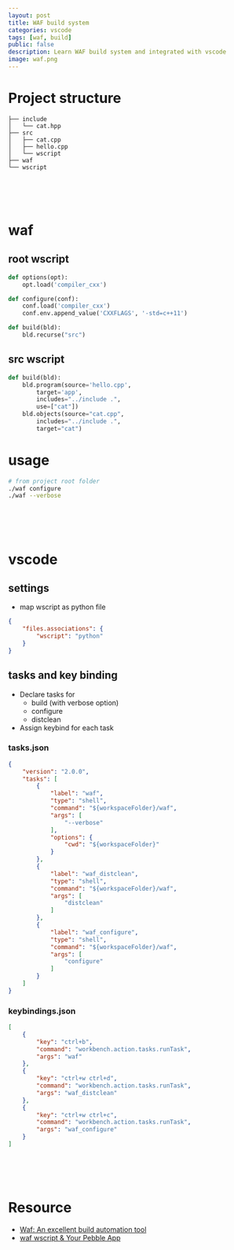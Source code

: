 ```yaml
---
layout: post
title: WAF build system
categories: vscode
tags: [waf, build]
public: false
description: Learn WAF build system and integrated with vscode
image: waf.png
---
```


# Project structure
```
├── include
│   └── cat.hpp
├── src
│   ├── cat.cpp
│   ├── hello.cpp
│   └── wscript
├── waf 
└── wscript
```
&nbsp;  
&nbsp;  
&nbsp;  
# waf
## root wscript
```python
def options(opt):
    opt.load('compiler_cxx')

def configure(conf):
    conf.load('compiler_cxx')
    conf.env.append_value('CXXFLAGS', '-std=c++11')

def build(bld):
    bld.recurse("src")
```

## src wscript
```python
def build(bld):
    bld.program(source='hello.cpp', 
        target='app', 
        includes="../include .",
        use=["cat"])
    bld.objects(source="cat.cpp", 
        includes="../include .",
        target="cat")
```

# usage

```bash
# from project root folder
./waf configure
./waf --verbose
```

&nbsp;  
&nbsp;  
&nbsp;  
# vscode
## settings
- map wscript as python file 
  
```json
{
    "files.associations": {
        "wscript": "python"
    }
}
```

## tasks and key binding
- Declare tasks for
  - build (with verbose option)
  - configure
  - distclean
- Assign keybind for each task


### tasks.json
```json
{
    "version": "2.0.0",
    "tasks": [
        {
            "label": "waf",
            "type": "shell",
            "command": "${workspaceFolder}/waf",
            "args": [
                "--verbose"
            ],
            "options": {
                "cwd": "${workspaceFolder}"
            }
        },
        {
            "label": "waf_distclean",
            "type": "shell",
            "command": "${workspaceFolder}/waf",
            "args": [
                "distclean"
            ]
        },
        {
            "label": "waf_configure",
            "type": "shell",
            "command": "${workspaceFolder}/waf",
            "args": [
                "configure"
            ]
        }
    ]
}
```

### keybindings.json
```json
[
    {
        "key": "ctrl+b",
        "command": "workbench.action.tasks.runTask",
        "args": "waf"
    },
    {
        "key": "ctrl+w ctrl+d",
        "command": "workbench.action.tasks.runTask",
        "args": "waf_distclean"
    },
    {
        "key": "ctrl+w ctrl+c",
        "command": "workbench.action.tasks.runTask",
        "args": "waf_configure"
    }
]
```
&nbsp;  
&nbsp;  
&nbsp;  
# Resource
- [Waf: An excellent build automation tool](https://opensourceforu.com/2017/02/waf-excellent-build-automation-tool/)
- [waf wscript & Your Pebble App](https://www.youtube.com/watch?v=sjVnhEP94vM)